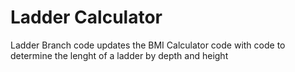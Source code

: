 # Ladder Calculator
Ladder Branch code updates the BMI Calculator code with code to determine the lenght of a ladder by depth and height
